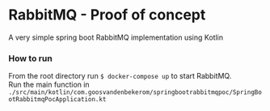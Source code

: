 # RabbitMQ - Proof of concept
A very simple spring boot RabbitMQ implementation using Kotlin

### How to run
From the root directory run `$ docker-compose up` to start RabbitMQ.  
Run the main function in 
`./src/main/kotlin/com.goosvandenbekerom/springbootrabbitmqpoc/SpringBootRabbitmqPocApplication.kt`